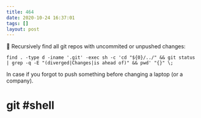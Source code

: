 ```yaml
---
title: 464
date: 2020-10-24 16:37:01
tags: []
layout: post
---
```


🐚 Recursively find all git repos with uncommited or unpushed changes:

```find . -type d -iname '.git' -exec sh -c 'cd "${0}/../" && git status | grep -q -E "(diverged|Changes|is ahead of)" && pwd' "{}" \;```

In case if you forgot to push something before changing a laptop (or a company).

# git #shell
